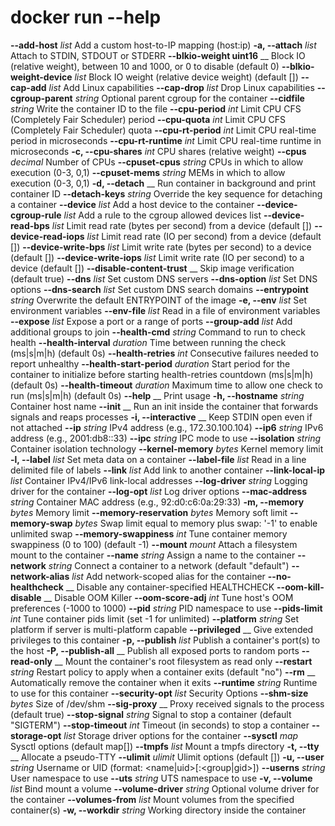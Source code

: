 # docker run --help

**--add-host** _list_ Add a custom host-to-IP mapping (host:ip)
**-a, --attach**	_list_	Attach to STDIN, STDOUT or STDERR
**--blkio-weight uint16**	__	Block IO (relative weight), between 10 and 1000, or 0 to disable (default 0)
**--blkio-weight-device**	_list_	Block IO weight (relative device weight) (default [])
**--cap-add**	_list_	Add Linux capabilities
**--cap-drop**	_list_	Drop Linux capabilities
**--cgroup-parent**	_string_	Optional parent cgroup for the container
**--cidfile**	_string_	Write the container ID to the file
**--cpu-period**	_int_	Limit CPU CFS (Completely Fair Scheduler) period
**--cpu-quota**	_int_	Limit CPU CFS (Completely Fair Scheduler) quota
**--cpu-rt-period**	_int_	Limit CPU real-time period in microseconds
**--cpu-rt-runtime**	_int_	Limit CPU real-time runtime in microseconds
**-c, --cpu-shares**	_int_	CPU shares (relative weight)
**--cpus**	_decimal_	Number of CPUs
**--cpuset-cpus**	_string_	CPUs in which to allow execution (0-3, 0,1)
**--cpuset-mems**	_string_	MEMs in which to allow execution (0-3, 0,1)
**-d, --detach**	__	Run container in background and print container ID
**--detach-keys**	_string_	Override the key sequence for detaching a container
**--device**	_list_	Add a host device to the container
**--device-cgroup-rule**	_list_	Add a rule to the cgroup allowed devices list
**--device-read-bps**	_list_	Limit read rate (bytes per second) from a device (default [])
**--device-read-iops**	_list_	Limit read rate (IO per second) from a device (default [])
**--device-write-bps**	_list_	Limit write rate (bytes per second) to a device (default [])
**--device-write-iops**	_list_	Limit write rate (IO per second) to a device (default [])
**--disable-content-trust**	__	Skip image verification (default true)
**--dns**	_list_	Set custom DNS servers
**--dns-option**	_list_	Set DNS options
**--dns-search**	_list_	Set custom DNS search domains
**--entrypoint**	_string_	Overwrite the default ENTRYPOINT of the image
**-e, --env**	_list_	Set environment variables
**--env-file**	_list_	Read in a file of environment variables
**--expose**	_list_	Expose a port or a range of ports
**--group-add**	_list_	Add additional groups to join
**--health-cmd**	_string_	Command to run to check health
**--health-interval**	_duration_	Time between running the check (ms|s|m|h) (default 0s)
**--health-retries**	_int_	Consecutive failures needed to report unhealthy
**--health-start-period**	_duration_	Start period for the container to initialize before starting health-retries countdown (ms|s|m|h) (default 0s)
**--health-timeout**	_duration_	Maximum time to allow one check to run (ms|s|m|h) (default 0s)
**--help**	__	Print usage
**-h, --hostname**	_string_	Container host name
**--init**	__	Run an init inside the container that forwards signals and reaps processes
**-i, --interactive**	__	Keep STDIN open even if not attached
**--ip**	_string_	IPv4 address (e.g., 172.30.100.104)
**--ip6**	_string_	IPv6 address (e.g., 2001:db8::33)
**--ipc**	_string_	IPC mode to use
**--isolation**	_string_	Container isolation technology
**--kernel-memory**	_bytes_	Kernel memory limit
**-l, --label**	_list_	Set meta data on a container
**--label-file**	_list_	Read in a line delimited file of labels
**--link**	_list_	Add link to another container
**--link-local-ip**	_list_	Container IPv4/IPv6 link-local addresses
**--log-driver**	_string_	Logging driver for the container
**--log-opt**	_list_	Log driver options
**--mac-address**	_string_	Container MAC address (e.g., 92:d0:c6:0a:29:33)
**-m, --memory**	_bytes_	Memory limit
**--memory-reservation**	_bytes_	Memory soft limit
**--memory-swap**	_bytes_	Swap limit equal to memory plus swap: '-1' to enable unlimited swap
**--memory-swappiness**	_int_	Tune container memory swappiness (0 to 100) (default -1)
**--mount**	_mount_	Attach a filesystem mount to the container
**--name**	_string_	Assign a name to the container
**--network**	_string_	Connect a container to a network (default "default")
**--network-alias**	_list_	Add network-scoped alias for the container
**--no-healthcheck**	__	Disable any container-specified HEALTHCHECK
**--oom-kill-disable**	__	Disable OOM Killer
**--oom-score-adj**	_int_	Tune host's OOM preferences (-1000 to 1000)
**--pid**	_string_	PID namespace to use
**--pids-limit**	_int_	Tune container pids limit (set -1 for unlimited)
**--platform**	_string_	Set platform if server is multi-platform capable
**--privileged**	__	Give extended privileges to this container
**-p, --publish**	_list_	Publish a container's port(s) to the host
**-P, --publish-all**	__	Publish all exposed ports to random ports
**--read-only**	__	Mount the container's root filesystem as read only
**--restart**	_string_	Restart policy to apply when a container exits (default "no")
**--rm**	__	Automatically remove the container when it exits
**--runtime**	_string_	Runtime to use for this container
**--security-opt**	_list_	Security Options
**--shm-size**	_bytes_	Size of /dev/shm
**--sig-proxy**	__	Proxy received signals to the process (default true)
**--stop-signal**	_string_	Signal to stop a container (default "SIGTERM")
**--stop-timeout**	_int_	Timeout (in seconds) to stop a container
**--storage-opt**	_list_	Storage driver options for the container
**--sysctl**	_map_	Sysctl options (default map[])
**--tmpfs**	_list_	Mount a tmpfs directory
**-t, --tty**	__	Allocate a pseudo-TTY
**--ulimit**	_ulimit_	Ulimit options (default [])
**-u, --user**	_string_	Username or UID (format: <name|uid>[:<group|gid>])
**--userns**	_string_	User namespace to use
**--uts**	_string_	UTS namespace to use
**-v, --volume**	_list_	Bind mount a volume
**--volume-driver**	_string_	Optional volume driver for the container
**--volumes-from**	_list_	Mount volumes from the specified container(s)
**-w, --workdir**	_string_	Working directory inside the container